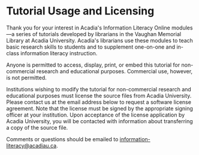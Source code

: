 # Tutorial Usage and Licensing

Thank you for your interest in Acadia's Information Literacy Online modules—a series of tutorials developed by librarians in the Vaughan Memorial Library at Acadia University. Acadia's librarians use these modules to teach basic research skills to students and to supplement one-on-one and in-class information literacy instruction.

Anyone is permitted to access, display, print, or embed this tutorial for non-commercial research and educational purposes. Commercial use, however, is not permitted.

Institutions wishing to modify the tutorial for non-commercial research and educational purposes must license the source files from Acadia University. Please contact us at the email address below to request a software license agreement. Note that the license must be signed by the appropriate signing officer at your institution. Upon acceptance of the license application by Acadia University, you will be contacted with information about transferring a copy of the source file.

Comments or questions should be emailed to [information-literacy@acadiau.ca](mailto:information-literacy@acadiau.ca).
